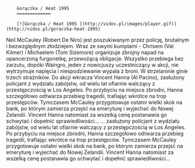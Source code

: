 
        Gorączka / Heat 1995 
        =============
        
        [![Gorączka / Heat 1995 ](http://vidos.pl/images/player.gif)](http://vidos.pl/goraczka-heat-1995)
        
        
 Neil McCauley (Robert De Niro) jest poszukiwanym przez policję, brutalnym i bezwzględnym złodziejem. Wraz ze swymi kumplami - Chrisem (Val Kilmer) i Michaelem (Tom Sizemore) organizuje zbrojny napad na opancerzoną furgonetkę, przewożącą obligacje. Wszystko przebiega bez zarzutu, dopóki Waingro, jeden z nowicjuszy uczestniczący w akcji, nie wytrzymuje napięcia i niespodziewanie wypala z broni. W strzelaninie ginie trzech strażników. Do akcji wkracza Vincent Hanna (Al Pacino), zasłużony policjant z wydziału zabójstw, od wielu lat ofiarnie walczący z przestępczością w Los Angeles. Po przybyciu na miejsce zbrodni, Hanna szczegółowo odtwarza przebieg tragedii, trafiając wkrótce na trop przestępców. Tymczasem McCauley przygotowuje ostatni wielki skok na bank, po którym zamierza przejść na emeryturę i wyjechać do Nowej Zelandii. Vincent Hanna natomiast za wszelką cenę postanawia go schwytać i dopełnić sprawiedliwości...   ... zasłużony policjant z wydziału zabójstw, od wielu lat ofiarnie walczący z przestępczością w Los Angeles. Po przybyciu na miejsce zbrodni, Hanna szczegółowo odtwarza przebieg tragedii, trafiając wkrótce na trop przestępców. Tymczasem McCauley przygotowuje ostatni wielki skok na bank, po którym zamierza przejść na emeryturę i wyjechać do Nowej Zelandii. Vincent Hanna natomiast za wszelką cenę postanawia go schwytać i dopełnić sprawiedliwości...
    